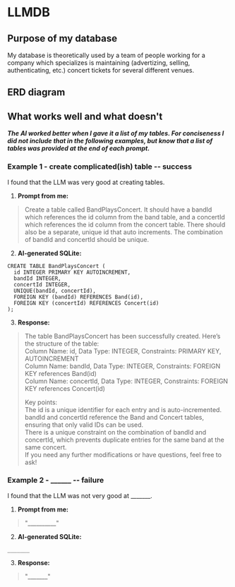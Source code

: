 # LLMDB

## Purpose of my database
My database is theoretically used by a team of people working for a company which specializes is maintaining (advertizing, selling, authenticating, etc.) concert tickets for several different venues.

## ERD diagram


## What works well and what doesn't

***The AI worked better when I gave it a list of my tables. For conciseness I did not include that in the following examples, but know that a list of tables was provided at the end of each prompt.***

### Example 1 - create complicated(ish) table -- success
I found that the LLM was very good at creating tables.
1. **Prompt from me:**
>Create a table called BandPlaysConcert. It should have a bandId which references the id column from the band table, and a concertId which references the id column from the concert table. There should also be a separate, unique id that auto increments. The combination of bandId and concertId should be unique.

2. **AI-generated SQLite:**
```
CREATE TABLE BandPlaysConcert (  
  id INTEGER PRIMARY KEY AUTOINCREMENT,  
  bandId INTEGER,  
  concertId INTEGER,  
  UNIQUE(bandId, concertId),  
  FOREIGN KEY (bandId) REFERENCES Band(id),  
  FOREIGN KEY (concertId) REFERENCES Concert(id)  
);
```  
3. **Response:**
>The table BandPlaysConcert has been successfully created. Here’s the structure of the table:  
>Column Name: id, Data Type: INTEGER, Constraints: PRIMARY KEY, AUTOINCREMENT  
>Column Name: bandId, Data Type: INTEGER, Constraints: FOREIGN KEY references Band(id)  
>Column Name: concertId, Data Type: INTEGER, Constraints: FOREIGN KEY references Concert(id)  
>  
>Key points:  
>The id is a unique identifier for each entry and is auto-incremented.  
>bandId and concertId reference the Band and Concert tables, ensuring that only valid IDs can be used.  
>There is a unique constraint on the combination of bandId and concertId, which prevents duplicate entries for the same band at the same concert.  
>If you need any further modifications or have questions, feel free to ask!

### Example 2 - ______ -- failure
I found that the LLM was not very good at _______.
1. **Prompt from me:**
>"__________"

2. **AI-generated SQLite:**
```
_______
```  
3. **Response:**
>"_______"
